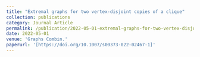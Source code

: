 ```yaml
---
title: "Extremal graphs for two vertex-disjoint copies of a clique"
collection: publications
category: Journal Article
permalink: /publication/2022-05-01-extremal-graphs-for-two-vertex-disjoint-copies-of-a-clique
date: 2022-05-01
venue: 'Graphs Combin.'
paperurl: '[https://doi.org/10.1007/s00373-022-02467-1]'
---
```

